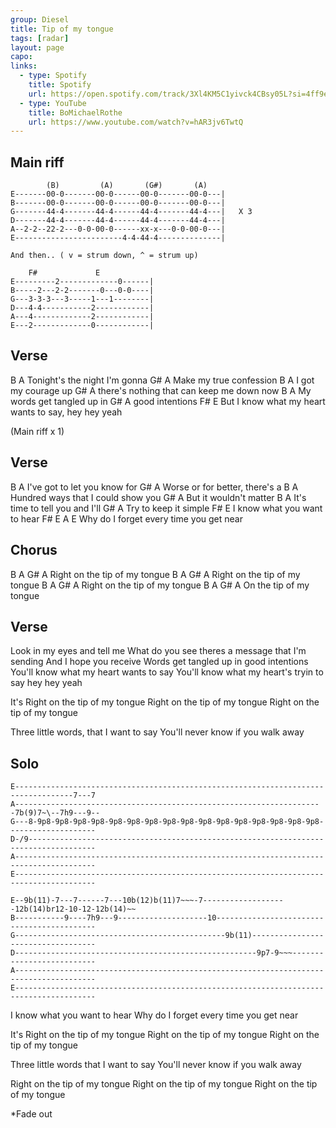 ```yaml
---
group: Diesel
title: Tip of my tongue
tags: [radar]
layout: page
capo: 
links: 
  - type: Spotify
    title: Spotify
    url: https://open.spotify.com/track/3Xl4KM5C1yivck4CBsy05L?si=4ff9e49d4ad94288
  - type: YouTube
    title: BoMichaelRothe
    url: https://www.youtube.com/watch?v=hAR3jv6TwtQ
---
```


## Main riff

```chordpro
        (B)         (A)       (G#)       (A)
E-------00-0-------00-0------00-0-------00-0---|
B-------00-0-------00-0------00-0-------00-0---|
G-------44-4-------44-4------44-4-------44-4---|   X 3
D-------44-4-------44-4------44-4-------44-4---|
A--2-2--22-2---0-0-00-0------xx-x---0-0-00-0---|
E------------------------4-4-44-4--------------|

And then.. ( v = strum down, ^ = strum up)

    F#             E
E---------2-------------0------|
B-----2---2-2-------0---0-0----|
G---3-3-3---3-----1---1--------|
D---4-4-----------2------------|
A---4-------------2------------|
E---2-------------0------------|
```

## Verse

B           A
Tonight's the night I'm gonna
G#          A
Make my true confession
B           A
I got my courage up
G#          A
there's nothing that can keep me down now
B           A
My words get tangled up in
G#          A
good intentions
F#                               E
But I know what my heart wants to say, hey hey yeah

(Main riff x 1)

## Verse

B           A
I've got to let you know for
G#          A
Worse or for better, there's a
B           A
Hundred ways that I could show you
G#          A
But it wouldn't matter
B           A
It's time to tell you and I'll
G#          A
Try to keep it simple
F#                     E
I know what you want to hear
F#                    E              A     E
Why do I forget every time you get near

## Chorus

B        A         G#        A
Right on the tip of my tongue
B        A         G#        A
Right on the tip of my tongue
B        A         G#        A
Right on the tip of my tongue
B        A         G#        A
On the tip of my tongue

## Verse

Look in my eyes and tell me
What do you see theres a
message that I'm sending
And I hope you receive
Words get tangled up in good intentions
You'll know what my heart wants to say
You'll know what my heart's tryin to say hey hey yeah

It's Right on the tip of my tongue
Right on the tip of my tongue
Right on the tip of my tongue

Three little words, that I want to say
You'll never know if you walk away

## Solo

```chordpro
E-----------------------------------------------------------------------------------7---7
A---------------------------------------------------------------------7b(9)7~\--7h9---9--
G---8-9p8-9p8-9p8-9p8-9p8-9p8-9p8-9p8-9p8-9p8-9p8-9p8-9p8-9p8-9p8-9p8--------------------
D-/9-------------------------------------------------------------------------------------
A----------------------------------------------------------------------------------------
E----------------------------------------------------------------------------------------

E--9b(11)-7---7------7---10b(12)b(11)7~~~-7-------------------12b(14)br12-10-12-12b(14)~~
B-----------9----7h9---9--------------------10-------------------------------------------
G-----------------------------------------------9b(11)-----------------------------------
D------------------------------------------------------9p7-9~~~--------------------------
A----------------------------------------------------------------------------------------
E----------------------------------------------------------------------------------------
```

I know what you want to hear
Why do I forget every time you get near

It's Right on the tip of my tongue
Right on the tip of my tongue
Right on the tip of my tongue

Three little words that I want to say
You'll never know if you walk away

Right on the tip of my tongue
Right on the tip of my tongue
Right on the tip of my tongue

*Fade out

